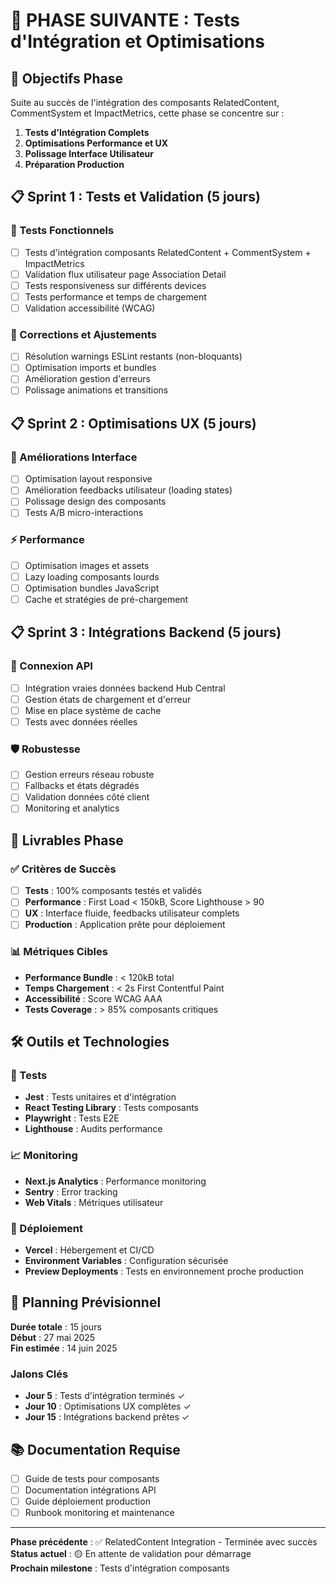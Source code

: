 # 🚀 PHASE SUIVANTE : Tests d'Intégration et Optimisations

## 🎯 Objectifs Phase

Suite au succès de l'intégration des composants RelatedContent, CommentSystem et ImpactMetrics, cette phase se concentre sur :

1. **Tests d'Intégration Complets**
2. **Optimisations Performance et UX**  
3. **Polissage Interface Utilisateur**
4. **Préparation Production**

## 📋 Sprint 1 : Tests et Validation (5 jours)

### 🧪 Tests Fonctionnels
- [ ] Tests d'intégration composants RelatedContent + CommentSystem + ImpactMetrics
- [ ] Validation flux utilisateur page Association Detail
- [ ] Tests responsiveness sur différents devices
- [ ] Tests performance et temps de chargement
- [ ] Validation accessibilité (WCAG)

### 🔧 Corrections et Ajustements
- [ ] Résolution warnings ESLint restants (non-bloquants)
- [ ] Optimisation imports et bundles
- [ ] Amélioration gestion d'erreurs
- [ ] Polissage animations et transitions

## 📋 Sprint 2 : Optimisations UX (5 jours)

### 🎨 Améliorations Interface
- [ ] Optimisation layout responsive
- [ ] Amélioration feedbacks utilisateur (loading states)
- [ ] Polissage design des composants
- [ ] Tests A/B micro-interactions

### ⚡ Performance
- [ ] Optimisation images et assets
- [ ] Lazy loading composants lourds
- [ ] Optimisation bundles JavaScript
- [ ] Cache et stratégies de pré-chargement

## 📋 Sprint 3 : Intégrations Backend (5 jours)

### 🔗 Connexion API
- [ ] Intégration vraies données backend Hub Central
- [ ] Gestion états de chargement et d'erreur
- [ ] Mise en place système de cache
- [ ] Tests avec données réelles

### 🛡️ Robustesse
- [ ] Gestion erreurs réseau robuste
- [ ] Fallbacks et états dégradés
- [ ] Validation données côté client
- [ ] Monitoring et analytics

## 🎯 Livrables Phase

### ✅ Critères de Succès
- [ ] **Tests** : 100% composants testés et validés
- [ ] **Performance** : First Load < 150kB, Score Lighthouse > 90
- [ ] **UX** : Interface fluide, feedbacks utilisateur complets
- [ ] **Production** : Application prête pour déploiement

### 📊 Métriques Cibles
- **Performance Bundle** : < 120kB total
- **Temps Chargement** : < 2s First Contentful Paint
- **Accessibilité** : Score WCAG AAA
- **Tests Coverage** : > 85% composants critiques

## 🛠️ Outils et Technologies

### 🧪 Tests
- **Jest** : Tests unitaires et d'intégration
- **React Testing Library** : Tests composants
- **Playwright** : Tests E2E
- **Lighthouse** : Audits performance

### 📈 Monitoring
- **Next.js Analytics** : Performance monitoring
- **Sentry** : Error tracking
- **Web Vitals** : Métriques utilisateur

### 🚀 Déploiement
- **Vercel** : Hébergement et CI/CD
- **Environment Variables** : Configuration sécurisée
- **Preview Deployments** : Tests en environnement proche production

## 🎯 Planning Prévisionnel

**Durée totale** : 15 jours  
**Début** : 27 mai 2025  
**Fin estimée** : 14 juin 2025

### Jalons Clés
- **Jour 5** : Tests d'intégration terminés ✓
- **Jour 10** : Optimisations UX complètes ✓  
- **Jour 15** : Intégrations backend prêtes ✓

## 📚 Documentation Requise

- [ ] Guide de tests pour composants
- [ ] Documentation intégrations API
- [ ] Guide déploiement production
- [ ] Runbook monitoring et maintenance

---

**Phase précédente** : ✅ RelatedContent Integration - Terminée avec succès  
**Status actuel** : 🟡 En attente de validation pour démarrage  
**Prochain milestone** : Tests d'intégration composants
